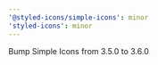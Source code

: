 ```yaml
---
'@styled-icons/simple-icons': minor
'styled-icons': minor
---
```


Bump Simple Icons from 3.5.0 to 3.6.0
